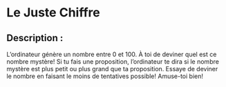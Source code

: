 # Le Juste Chiffre
## Description :
L’ordinateur génère un nombre entre 0 et 100. À toi de deviner quel est ce nombre mystère! 
Si tu fais une proposition, l’ordinateur te dira si le nombre mystère est plus petit ou plus grand que ta proposition. 
Essaye de deviner le nombre en faisant le moins de tentatives possible! Amuse-toi bien!

